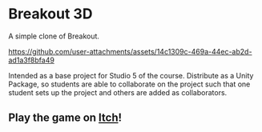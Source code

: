 # Breakout 3D

A simple clone of Breakout.

https://github.com/user-attachments/assets/14c1309c-469a-44ec-ab2d-ad1a3f8bfa49


Intended as a base project for Studio 5 of the course.
Distribute as a Unity Package, so students are able to collaborate on the project such that one student sets up the project and others are added as collaborators.

## Play the game on [Itch](https://thatamuzak.itch.io/breakout3d)!
